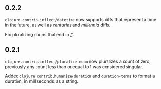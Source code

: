 ## 0.2.2

`clojure.contrib.inflect/datetime` now supports diffs that represent a 
time in the future, as well as _centuries_ and _millennia_ diffs.

Fix pluralizing nouns that end in _ff_.


## 0.2.1

`clojure.contrib.inflect/pluralize-noun` now pluralizes a count of zero; previously any count less
than or equal to 1 was considered singular.

Added `clojure.contrib.humanize/duration` and `duration-terms` to format a duration, in
milliseconds, as a string.
